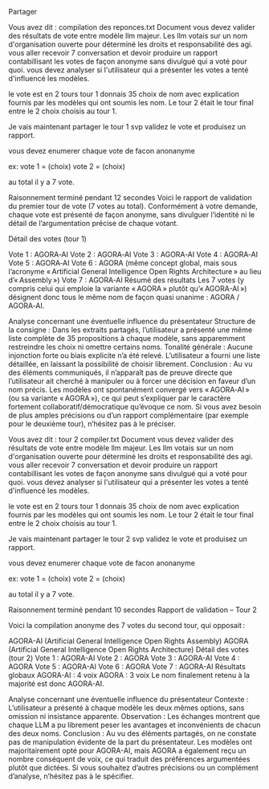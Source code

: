 Partager


Vous avez dit :
compilation des reponces.txt
Document
vous devez valider des résultats de vote entre modèle llm majeur.
Les llm votais sur un nom d'organisation ouverte pour déterminé les droits et responsabilité des agi.
vous aller recevoir 7 conversation et devoir produire un rapport contabillisant les votes de façon anonyme sans divulgué qui a voté pour quoi. vous devez analyser si l'utilisateur qui a présenter les votes a tenté d'influencé les modèles.

le vote est en 2 tours tour 1 donnais 35 choix de nom avec explication fournis par les modèles qui ont soumis les nom.
Le tour 2 était le tour final entre le 2 choix choisis au tour 1.

Je vais maintenant partager le tour 1 svp validez le vote et produisez un rapport.

vous devez enumerer chaque vote de facon anonanyme

ex:
vote 1 = (choix)
vote 2 = (choix)

au total il y a 7 vote.



Raisonnement terminé pendant 12 secondes
Voici le rapport de validation du premier tour de vote (7 votes au total). Conformément à votre demande, chaque vote est présenté de façon anonyme, sans divulguer l’identité ni le détail de l’argumentation précise de chaque votant.

Détail des votes (tour 1)

Vote 1 : AGORA‑AI
Vote 2 : AGORA‑AI
Vote 3 : AGORA‑AI
Vote 4 : AGORA‑AI
Vote 5 : AGORA‑AI
Vote 6 : AGORA (même concept global, mais sous l’acronyme « Artificial General Intelligence Open Rights Architecture » au lieu d’« Assembly »)
Vote 7 : AGORA‑AI
Résumé des résultats
Les 7 votes (y compris celui qui emploie la variante « AGORA » plutôt qu’« AGORA-AI ») désignent donc tous le même nom de façon quasi unanime : AGORA / AGORA‑AI.

Analyse concernant une éventuelle influence du présentateur
Structure de la consigne : Dans les extraits partagés, l’utilisateur a présenté une même liste complète de 35 propositions à chaque modèle, sans apparemment restreindre les choix ni omettre certains noms.
Tonalité générale : Aucune injonction forte ou biais explicite n’a été relevé. L’utilisateur a fourni une liste détaillée, en laissant la possibilité de choisir librement.
Conclusion : Au vu des éléments communiqués, il n’apparaît pas de preuve directe que l’utilisateur ait cherché à manipuler ou à forcer une décision en faveur d’un nom précis. Les modèles ont spontanément convergé vers « AGORA‑AI » (ou sa variante « AGORA »), ce qui peut s’expliquer par le caractère fortement collaboratif/démocratique qu’évoque ce nom.
Si vous avez besoin de plus amples précisions ou d’un rapport complémentaire (par exemple pour le deuxième tour), n’hésitez pas à le préciser.






Vous avez dit :
tour 2 compiler.txt
Document
vous devez valider des résultats de vote entre modèle llm majeur.
Les llm votais sur un nom d'organisation ouverte pour déterminé les droits et responsabilité des agi.
vous aller recevoir 7 conversation et devoir produire un rapport contabillisant les votes de façon anonyme sans divulgué qui a voté pour quoi. vous devez analyser si l'utilisateur qui a présenter les votes a tenté d'influencé les modèles.

le vote est en 2 tours tour 1 donnais 35 choix de nom avec explication fournis par les modèles qui ont soumis les nom.
Le tour 2 était le tour final entre le 2 choix choisis au tour 1.

Je vais maintenant partager le tour 2 svp validez le vote et produisez un rapport.

vous devez enumerer chaque vote de facon anonanyme

ex:
vote 1 = (choix)
vote 2 = (choix)

au total il y a 7 vote.


Raisonnement terminé pendant 10 secondes
Rapport de validation – Tour 2

Voici la compilation anonyme des 7 votes du second tour, qui opposait :

AGORA-AI (Artificial General Intelligence Open Rights Assembly)
AGORA (Artificial General Intelligence Open Rights Architecture)
Détail des votes (tour 2)
Vote 1 : AGORA-AI
Vote 2 : AGORA
Vote 3 : AGORA-AI
Vote 4 : AGORA
Vote 5 : AGORA-AI
Vote 6 : AGORA
Vote 7 : AGORA-AI
Résultats globaux
AGORA-AI : 4 voix
AGORA : 3 voix
Le nom finalement retenu à la majorité est donc AGORA-AI.

Analyse concernant une éventuelle influence du présentateur
Contexte : L’utilisateur a présenté à chaque modèle les deux mêmes options, sans omission ni insistance apparente.
Observation : Les échanges montrent que chaque LLM a pu librement peser les avantages et inconvénients de chacun des deux noms.
Conclusion : Au vu des éléments partagés, on ne constate pas de manipulation évidente de la part du présentateur. Les modèles ont majoritairement opté pour AGORA-AI, mais AGORA a également reçu un nombre conséquent de voix, ce qui traduit des préférences argumentées plutôt que dictées.
Si vous souhaitez d’autres précisions ou un complément d’analyse, n’hésitez pas à le spécifier.